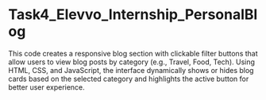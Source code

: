# Task4_Elevvo_Internship_PersonalBlog
This code creates a responsive blog section with clickable filter buttons that allow users to view blog posts by category (e.g., Travel, Food, Tech). Using HTML, CSS, and JavaScript, the interface dynamically shows or hides blog cards based on the selected category and highlights the active button for better user experience.
